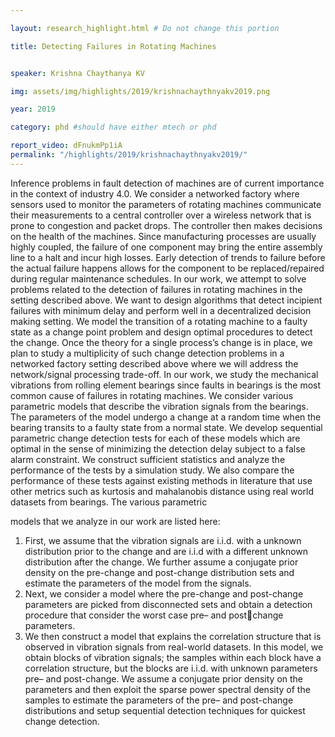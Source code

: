```yaml
---

layout: research_highlight.html # Do not change this portion

title: Detecting Failures in Rotating Machines


speaker: Krishna Chaythanya KV

img: assets/img/highlights/2019/krishnachaythnyakv2019.png

year: 2019

category: phd #should have either mtech or phd

report_video: dFnukmPp1iA
permalink: "/highlights/2019/krishnachaythnyakv2019/"
---
```


Inference problems in fault detection of machines are of current importance in the context of
industry 4.0. We consider a networked factory where sensors used to monitor the parameters of
rotating machines communicate their measurements to a central controller over a wireless network
that is prone to congestion and packet drops. The controller then makes decisions on the health of the
machines. Since manufacturing processes are usually highly coupled, the failure of one component
may bring the entire assembly line to a halt and incur high losses. Early detection of trends to
failure before the actual failure happens allows for the component to be replaced/repaired during
regular maintenance schedules. In our work, we attempt to solve problems related to the detection
of failures in rotating machines in the setting described above. We want to design algorithms that
detect incipient failures with minimum delay and perform well in a decentralized decision making
setting. We model the transition of a rotating machine to a faulty state as a change point problem
and design optimal procedures to detect the change. Once the theory for a single process’s change is
in place, we plan to study a multiplicity of such change detection problems in a networked factory
setting described above where we will address the network/signal processing trade-off.
In our work, we study the mechanical vibrations from rolling element bearings since faults in
bearings is the most common cause of failures in rotating machines. We consider various parametric
models that describe the vibration signals from the bearings. The parameters of the model undergo
a change at a random time when the bearing transits to a faulty state from a normal state. We
develop sequential parametric change detection tests for each of these models which are optimal
in the sense of minimizing the detection delay subject to a false alarm constraint. We construct
sufficient statistics and analyze the performance of the tests by a simulation study. We also compare
the performance of these tests against existing methods in literature that use other metrics such as
kurtosis and mahalanobis distance using real world datasets from bearings. The various parametric

models that we analyze in our work are listed here:

1. First, we assume that the vibration signals are i.i.d. with a unknown distribution prior to the
change and are i.i.d with a different unknown distribution after the change. We further assume
a conjugate prior density on the pre-change and post-change distribution sets and estimate the
parameters of the model from the signals.
2. Next, we consider a model where the pre-change and post-change parameters are picked from
disconnected sets and obtain a detection procedure that consider the worst case pre– and postchange parameters.
3. We then construct a model that explains the correlation structure that is observed in vibration
signals from real-world datasets. In this model, we obtain blocks of vibration signals; the
samples within each block have a correlation structure, but the blocks are i.i.d. with unknown
parameters pre– and post-change. We assume a conjugate prior density on the parameters and
then exploit the sparse power spectral density of the samples to estimate the parameters of
the pre– and post-change distributions and setup sequential detection techniques for quickest
change detection.
